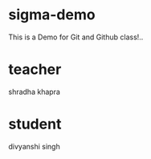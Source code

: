 # sigma-demo
This is a Demo for Git and Github class!..
# teacher
shradha khapra
# student
divyanshi singh